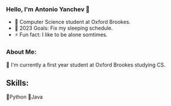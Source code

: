 ### Hello, I'm Antonio Yanchev 👋

- 🌱 Computer Science student at Oxford Brookes.
- 🥅 2023 Goals: Fix my sleeping schedule.
- ⚡ Fun fact: I like to be alone somtimes.

### About Me:
👋 I'm currently a first year student at Oxford Brookes studying CS.
  
  ## Skills:
  :pushpin:Python
  :pushpin:Java

